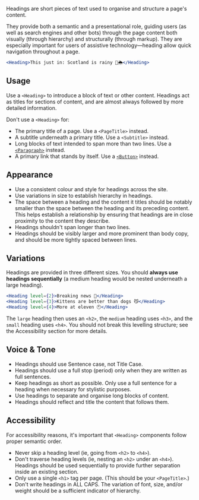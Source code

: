Headings are short pieces of text used to organise and structure a page's content.

They provide both a semantic and a presentational role, guiding users (as well as search engines and other bots) through the page content both visually (through hierarchy) and structurally (through markup). They are especially important for users of assistive technology—heading allow quick navigation throughout a page.

```jsx
<Heading>This just in: Scotland is rainy 🏴󠁧󠁢󠁳󠁣󠁴󠁿🌦</Heading>
```

## Usage

Use a `<Heading>` to introduce a block of text or other content. Headings act as titles for sections of content, and are almost always followed by more detailed information.

Don't use a `<Heading>` for:
- The primary title of a page. Use a `<PageTitle>` instead.
- A subtitle underneath a primary title. Use a `<Subtitle>` instead.
- Long blocks of text intended to span more than two lines. Use a [`<Paragraph>`](../#/Function/Components/Paragraph) instead.
- A primary link that stands by itself. Use a [`<Button>`](../#/Function/Components/Button) instead.

## Appearance

- Use a consistent colour and style for headings across the site.
- Use variations in size to establish hierarchy in headings.
- The space between a heading and the content it titles should be notably smaller than the space between the heading and its preceding content. This helps establish a relationship by ensuring that headings are in close proximity to the content they describe.
- Headings shouldn't span longer than two lines.
- Headings should be visibly larger and more prominent than body copy, and should be more tightly spaced between lines.

## Variations

Headings are provided in three different sizes. You should **always use headings sequentially** (a medium heading would be nested underneath a large heading).

```jsx
<Heading level={2}>Breaking news 📰</Heading>
<Heading level={3}>Kittens are better than dogs 😼</Heading>
<Heading level={4}>More at eleven 🕚</Heading>
```

The `large` heading then uses an `<h2>`, the `medium` heading uses `<h3>`, and the `small` heading uses `<h4>`. You should not break this levelling structure; see the Accessibility section for more details.

## Voice & Tone

- Headings should use Sentence case, not Title Case.
- Headings should use a full stop (period) only when they are written as full sentences.
- Keep headings as short as possible. Only use a full sentence for a heading when necessary for stylistic purposes.
- Use headings to separate and organise long blocks of content.
- Headings should reflect and title the content that follows them.

## Accessibility

For accessibility reasons, it's important that `<Heading>` components follow proper semantic order.

- Never skip a heading level (ie, going from `<h2>` to `<h4>`).
- Don't traverse heading levels (ie, nesting an `<h2>` under an `<h4>`). Headings should be used sequentially to provide further separation inside an existing section.
- Only use a single `<h1>` tag per page. (This should be your `<PageTitle>`.)
- Don't write headings in ALL CAPS. The variation of font, size, and/or weight should be a sufficient indicator of hierarchy.

